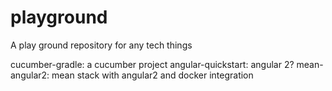 # playground
A play ground repository for any tech things

cucumber-gradle: a cucumber project
angular-quickstart: angular 2? 
mean-angular2: mean stack with angular2 and docker integration